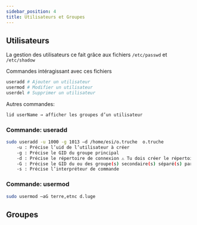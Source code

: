```yaml
---
sidebar_position: 4
title: Utilisateurs et Groupes
---
```


## Utilisateurs

La gestion des utilisateurs ce fait grâce aux fichiers `/etc/passwd` et `/etc/shadow`

Commandes intéragissant avec ces fichiers

```bash
useradd # Ajouter un utilisateur
usermod # Modifier un utilisateur
userdel # Supprimer un utilisateur
```

Autres commandes:

```bash
lid userName → afficher les groupes d’un utilisateur
```
### Commande: useradd
```bash
sudo useradd -u 1000 -g 1013 –d /home/esi/o.truche  o.truche
    -u : Précise l’uid de l’utilisateur à créer
    -g : Précise le GID du groupe principal 
    -d : Précise le répertoire de connexion ⚠️ Tu dois créer le répertoire en amont !! `mkdir -p /home/esi/ ` 
    -G : Précise le GID du ou des groupe(s) secondaire(s) séparé(s) par des virgules
    -s : Précise l’interpréteur de commande
```
### Commande: usermod
```bash
sudo usermod –aG terre,etnc d.luge 
```
## Groupes